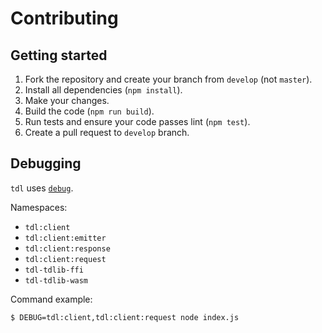 # Contributing



## Getting started

1. Fork the repository and create your branch from `develop` (not `master`).
2. Install all dependencies (`npm install`).
3. Make your changes.
4. Build the code (`npm run build`).
5. Run tests and ensure your code passes lint (`npm test`).
6. Create a pull request to `develop` branch.

## Debugging

`tdl` uses [`debug`](https://github.com/visionmedia/debug#readme).

Namespaces:

- `tdl:client`
- `tdl:client:emitter`
- `tdl:client:response`
- `tdl:client:request`
- `tdl-tdlib-ffi`
- `tdl-tdlib-wasm`

Command example:

```console
$ DEBUG=tdl:client,tdl:client:request node index.js
```
